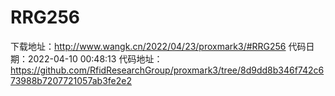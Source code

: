 # RRG256
下载地址：http://www.wangk.cn/2022/04/23/proxmark3/#RRG256
代码日期：2022-04-10 00:48:13
代码地址：https://github.com/RfidResearchGroup/proxmark3/tree/8d9dd8b346f742c673988b7207721057ab3fe2e2
